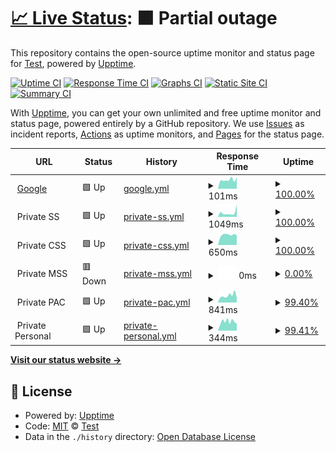 # [📈 Live Status](https://Test.github.io//Monitor): <!--live status--> **🟧 Partial outage**

This repository contains the open-source uptime monitor and status page for [Test](https://Test.github.io//Monitor), powered by [Upptime](https://github.com/upptime/upptime).

[![Uptime CI](https://github.com/Test//Monitor/workflows/Uptime%20CI/badge.svg)](https://github.com/Test//Monitor/actions?query=workflow%3A%22Uptime+CI%22)
[![Response Time CI](https://github.com/Test//Monitor/workflows/Response%20Time%20CI/badge.svg)](https://github.com/Test//Monitor/actions?query=workflow%3A%22Response+Time+CI%22)
[![Graphs CI](https://github.com/Test//Monitor/workflows/Graphs%20CI/badge.svg)](https://github.com/Test//Monitor/actions?query=workflow%3A%22Graphs+CI%22)
[![Static Site CI](https://github.com/Test//Monitor/workflows/Static%20Site%20CI/badge.svg)](https://github.com/Test//Monitor/actions?query=workflow%3A%22Static+Site+CI%22)
[![Summary CI](https://github.com/Test//Monitor/workflows/Summary%20CI/badge.svg)](https://github.com/Test//Monitor/actions?query=workflow%3A%22Summary+CI%22)

With [Upptime](https://upptime.js.org), you can get your own unlimited and free uptime monitor and status page, powered entirely by a GitHub repository. We use [Issues](https://github.com/Test//Monitor/issues) as incident reports, [Actions](https://github.com/Test//Monitor/actions) as uptime monitors, and [Pages](https://Test.github.io//Monitor) for the status page.

<!--start: status pages-->
<!-- This summary is generated by Upptime (https://github.com/upptime/upptime) -->
<!-- Do not edit this manually, your changes will be overwritten -->
<!-- prettier-ignore -->
| URL | Status | History | Response Time | Uptime |
| --- | ------ | ------- | ------------- | ------ |
| <img alt="" src="https://favicons.githubusercontent.com/www.google.com" height="13"> [Google](https://www.google.com) | 🟩 Up | [google.yml](https://github.com/RobinsonOrregoT/Monitor/commits/HEAD/history/google.yml) | <details><summary><img alt="Response time graph" src="./graphs/google/response-time-week.png" height="20"> 101ms</summary><br><a href="https://RobinsonOrregoT.github.io/Monitor/history/google"><img alt="Response time 186" src="https://img.shields.io/endpoint?url=https%3A%2F%2Fraw.githubusercontent.com%2FRobinsonOrregoT%2FMonitor%2FHEAD%2Fapi%2Fgoogle%2Fresponse-time.json"></a><br><a href="https://RobinsonOrregoT.github.io/Monitor/history/google"><img alt="24-hour response time 113" src="https://img.shields.io/endpoint?url=https%3A%2F%2Fraw.githubusercontent.com%2FRobinsonOrregoT%2FMonitor%2FHEAD%2Fapi%2Fgoogle%2Fresponse-time-day.json"></a><br><a href="https://RobinsonOrregoT.github.io/Monitor/history/google"><img alt="7-day response time 101" src="https://img.shields.io/endpoint?url=https%3A%2F%2Fraw.githubusercontent.com%2FRobinsonOrregoT%2FMonitor%2FHEAD%2Fapi%2Fgoogle%2Fresponse-time-week.json"></a><br><a href="https://RobinsonOrregoT.github.io/Monitor/history/google"><img alt="30-day response time 113" src="https://img.shields.io/endpoint?url=https%3A%2F%2Fraw.githubusercontent.com%2FRobinsonOrregoT%2FMonitor%2FHEAD%2Fapi%2Fgoogle%2Fresponse-time-month.json"></a><br><a href="https://RobinsonOrregoT.github.io/Monitor/history/google"><img alt="1-year response time 186" src="https://img.shields.io/endpoint?url=https%3A%2F%2Fraw.githubusercontent.com%2FRobinsonOrregoT%2FMonitor%2FHEAD%2Fapi%2Fgoogle%2Fresponse-time-year.json"></a></details> | <details><summary><a href="https://RobinsonOrregoT.github.io/Monitor/history/google">100.00%</a></summary><a href="https://RobinsonOrregoT.github.io/Monitor/history/google"><img alt="All-time uptime 100.00%" src="https://img.shields.io/endpoint?url=https%3A%2F%2Fraw.githubusercontent.com%2FRobinsonOrregoT%2FMonitor%2FHEAD%2Fapi%2Fgoogle%2Fuptime.json"></a><br><a href="https://RobinsonOrregoT.github.io/Monitor/history/google"><img alt="24-hour uptime 100.00%" src="https://img.shields.io/endpoint?url=https%3A%2F%2Fraw.githubusercontent.com%2FRobinsonOrregoT%2FMonitor%2FHEAD%2Fapi%2Fgoogle%2Fuptime-day.json"></a><br><a href="https://RobinsonOrregoT.github.io/Monitor/history/google"><img alt="7-day uptime 100.00%" src="https://img.shields.io/endpoint?url=https%3A%2F%2Fraw.githubusercontent.com%2FRobinsonOrregoT%2FMonitor%2FHEAD%2Fapi%2Fgoogle%2Fuptime-week.json"></a><br><a href="https://RobinsonOrregoT.github.io/Monitor/history/google"><img alt="30-day uptime 100.00%" src="https://img.shields.io/endpoint?url=https%3A%2F%2Fraw.githubusercontent.com%2FRobinsonOrregoT%2FMonitor%2FHEAD%2Fapi%2Fgoogle%2Fuptime-month.json"></a><br><a href="https://RobinsonOrregoT.github.io/Monitor/history/google"><img alt="1-year uptime 100.00%" src="https://img.shields.io/endpoint?url=https%3A%2F%2Fraw.githubusercontent.com%2FRobinsonOrregoT%2FMonitor%2FHEAD%2Fapi%2Fgoogle%2Fuptime-year.json"></a></details>
| <img alt="" src="https://favicons.githubusercontent.com/null" height="13"> Private SS | 🟩 Up | [private-ss.yml](https://github.com/RobinsonOrregoT/Monitor/commits/HEAD/history/private-ss.yml) | <details><summary><img alt="Response time graph" src="./graphs/private-ss/response-time-week.png" height="20"> 1049ms</summary><br><a href="https://RobinsonOrregoT.github.io/Monitor/history/private-ss"><img alt="Response time 889" src="https://img.shields.io/endpoint?url=https%3A%2F%2Fraw.githubusercontent.com%2FRobinsonOrregoT%2FMonitor%2FHEAD%2Fapi%2Fprivate-ss%2Fresponse-time.json"></a><br><a href="https://RobinsonOrregoT.github.io/Monitor/history/private-ss"><img alt="24-hour response time 603" src="https://img.shields.io/endpoint?url=https%3A%2F%2Fraw.githubusercontent.com%2FRobinsonOrregoT%2FMonitor%2FHEAD%2Fapi%2Fprivate-ss%2Fresponse-time-day.json"></a><br><a href="https://RobinsonOrregoT.github.io/Monitor/history/private-ss"><img alt="7-day response time 1049" src="https://img.shields.io/endpoint?url=https%3A%2F%2Fraw.githubusercontent.com%2FRobinsonOrregoT%2FMonitor%2FHEAD%2Fapi%2Fprivate-ss%2Fresponse-time-week.json"></a><br><a href="https://RobinsonOrregoT.github.io/Monitor/history/private-ss"><img alt="30-day response time 1009" src="https://img.shields.io/endpoint?url=https%3A%2F%2Fraw.githubusercontent.com%2FRobinsonOrregoT%2FMonitor%2FHEAD%2Fapi%2Fprivate-ss%2Fresponse-time-month.json"></a><br><a href="https://RobinsonOrregoT.github.io/Monitor/history/private-ss"><img alt="1-year response time 889" src="https://img.shields.io/endpoint?url=https%3A%2F%2Fraw.githubusercontent.com%2FRobinsonOrregoT%2FMonitor%2FHEAD%2Fapi%2Fprivate-ss%2Fresponse-time-year.json"></a></details> | <details><summary><a href="https://RobinsonOrregoT.github.io/Monitor/history/private-ss">100.00%</a></summary><a href="https://RobinsonOrregoT.github.io/Monitor/history/private-ss"><img alt="All-time uptime 99.66%" src="https://img.shields.io/endpoint?url=https%3A%2F%2Fraw.githubusercontent.com%2FRobinsonOrregoT%2FMonitor%2FHEAD%2Fapi%2Fprivate-ss%2Fuptime.json"></a><br><a href="https://RobinsonOrregoT.github.io/Monitor/history/private-ss"><img alt="24-hour uptime 100.00%" src="https://img.shields.io/endpoint?url=https%3A%2F%2Fraw.githubusercontent.com%2FRobinsonOrregoT%2FMonitor%2FHEAD%2Fapi%2Fprivate-ss%2Fuptime-day.json"></a><br><a href="https://RobinsonOrregoT.github.io/Monitor/history/private-ss"><img alt="7-day uptime 100.00%" src="https://img.shields.io/endpoint?url=https%3A%2F%2Fraw.githubusercontent.com%2FRobinsonOrregoT%2FMonitor%2FHEAD%2Fapi%2Fprivate-ss%2Fuptime-week.json"></a><br><a href="https://RobinsonOrregoT.github.io/Monitor/history/private-ss"><img alt="30-day uptime 99.43%" src="https://img.shields.io/endpoint?url=https%3A%2F%2Fraw.githubusercontent.com%2FRobinsonOrregoT%2FMonitor%2FHEAD%2Fapi%2Fprivate-ss%2Fuptime-month.json"></a><br><a href="https://RobinsonOrregoT.github.io/Monitor/history/private-ss"><img alt="1-year uptime 99.66%" src="https://img.shields.io/endpoint?url=https%3A%2F%2Fraw.githubusercontent.com%2FRobinsonOrregoT%2FMonitor%2FHEAD%2Fapi%2Fprivate-ss%2Fuptime-year.json"></a></details>
| <img alt="" src="https://favicons.githubusercontent.com/null" height="13"> Private CSS | 🟩 Up | [private-css.yml](https://github.com/RobinsonOrregoT/Monitor/commits/HEAD/history/private-css.yml) | <details><summary><img alt="Response time graph" src="./graphs/private-css/response-time-week.png" height="20"> 650ms</summary><br><a href="https://RobinsonOrregoT.github.io/Monitor/history/private-css"><img alt="Response time 836" src="https://img.shields.io/endpoint?url=https%3A%2F%2Fraw.githubusercontent.com%2FRobinsonOrregoT%2FMonitor%2FHEAD%2Fapi%2Fprivate-css%2Fresponse-time.json"></a><br><a href="https://RobinsonOrregoT.github.io/Monitor/history/private-css"><img alt="24-hour response time 594" src="https://img.shields.io/endpoint?url=https%3A%2F%2Fraw.githubusercontent.com%2FRobinsonOrregoT%2FMonitor%2FHEAD%2Fapi%2Fprivate-css%2Fresponse-time-day.json"></a><br><a href="https://RobinsonOrregoT.github.io/Monitor/history/private-css"><img alt="7-day response time 650" src="https://img.shields.io/endpoint?url=https%3A%2F%2Fraw.githubusercontent.com%2FRobinsonOrregoT%2FMonitor%2FHEAD%2Fapi%2Fprivate-css%2Fresponse-time-week.json"></a><br><a href="https://RobinsonOrregoT.github.io/Monitor/history/private-css"><img alt="30-day response time 921" src="https://img.shields.io/endpoint?url=https%3A%2F%2Fraw.githubusercontent.com%2FRobinsonOrregoT%2FMonitor%2FHEAD%2Fapi%2Fprivate-css%2Fresponse-time-month.json"></a><br><a href="https://RobinsonOrregoT.github.io/Monitor/history/private-css"><img alt="1-year response time 836" src="https://img.shields.io/endpoint?url=https%3A%2F%2Fraw.githubusercontent.com%2FRobinsonOrregoT%2FMonitor%2FHEAD%2Fapi%2Fprivate-css%2Fresponse-time-year.json"></a></details> | <details><summary><a href="https://RobinsonOrregoT.github.io/Monitor/history/private-css">100.00%</a></summary><a href="https://RobinsonOrregoT.github.io/Monitor/history/private-css"><img alt="All-time uptime 99.94%" src="https://img.shields.io/endpoint?url=https%3A%2F%2Fraw.githubusercontent.com%2FRobinsonOrregoT%2FMonitor%2FHEAD%2Fapi%2Fprivate-css%2Fuptime.json"></a><br><a href="https://RobinsonOrregoT.github.io/Monitor/history/private-css"><img alt="24-hour uptime 100.00%" src="https://img.shields.io/endpoint?url=https%3A%2F%2Fraw.githubusercontent.com%2FRobinsonOrregoT%2FMonitor%2FHEAD%2Fapi%2Fprivate-css%2Fuptime-day.json"></a><br><a href="https://RobinsonOrregoT.github.io/Monitor/history/private-css"><img alt="7-day uptime 100.00%" src="https://img.shields.io/endpoint?url=https%3A%2F%2Fraw.githubusercontent.com%2FRobinsonOrregoT%2FMonitor%2FHEAD%2Fapi%2Fprivate-css%2Fuptime-week.json"></a><br><a href="https://RobinsonOrregoT.github.io/Monitor/history/private-css"><img alt="30-day uptime 99.94%" src="https://img.shields.io/endpoint?url=https%3A%2F%2Fraw.githubusercontent.com%2FRobinsonOrregoT%2FMonitor%2FHEAD%2Fapi%2Fprivate-css%2Fuptime-month.json"></a><br><a href="https://RobinsonOrregoT.github.io/Monitor/history/private-css"><img alt="1-year uptime 99.94%" src="https://img.shields.io/endpoint?url=https%3A%2F%2Fraw.githubusercontent.com%2FRobinsonOrregoT%2FMonitor%2FHEAD%2Fapi%2Fprivate-css%2Fuptime-year.json"></a></details>
| <img alt="" src="https://favicons.githubusercontent.com/null" height="13"> Private MSS | 🟥 Down | [private-mss.yml](https://github.com/RobinsonOrregoT/Monitor/commits/HEAD/history/private-mss.yml) | <details><summary><img alt="Response time graph" src="./graphs/private-mss/response-time-week.png" height="20"> 0ms</summary><br><a href="https://RobinsonOrregoT.github.io/Monitor/history/private-mss"><img alt="Response time 0" src="https://img.shields.io/endpoint?url=https%3A%2F%2Fraw.githubusercontent.com%2FRobinsonOrregoT%2FMonitor%2FHEAD%2Fapi%2Fprivate-mss%2Fresponse-time.json"></a><br><a href="https://RobinsonOrregoT.github.io/Monitor/history/private-mss"><img alt="24-hour response time 0" src="https://img.shields.io/endpoint?url=https%3A%2F%2Fraw.githubusercontent.com%2FRobinsonOrregoT%2FMonitor%2FHEAD%2Fapi%2Fprivate-mss%2Fresponse-time-day.json"></a><br><a href="https://RobinsonOrregoT.github.io/Monitor/history/private-mss"><img alt="7-day response time 0" src="https://img.shields.io/endpoint?url=https%3A%2F%2Fraw.githubusercontent.com%2FRobinsonOrregoT%2FMonitor%2FHEAD%2Fapi%2Fprivate-mss%2Fresponse-time-week.json"></a><br><a href="https://RobinsonOrregoT.github.io/Monitor/history/private-mss"><img alt="30-day response time 0" src="https://img.shields.io/endpoint?url=https%3A%2F%2Fraw.githubusercontent.com%2FRobinsonOrregoT%2FMonitor%2FHEAD%2Fapi%2Fprivate-mss%2Fresponse-time-month.json"></a><br><a href="https://RobinsonOrregoT.github.io/Monitor/history/private-mss"><img alt="1-year response time 0" src="https://img.shields.io/endpoint?url=https%3A%2F%2Fraw.githubusercontent.com%2FRobinsonOrregoT%2FMonitor%2FHEAD%2Fapi%2Fprivate-mss%2Fresponse-time-year.json"></a></details> | <details><summary><a href="https://RobinsonOrregoT.github.io/Monitor/history/private-mss">0.00%</a></summary><a href="https://RobinsonOrregoT.github.io/Monitor/history/private-mss"><img alt="All-time uptime 0.00%" src="https://img.shields.io/endpoint?url=https%3A%2F%2Fraw.githubusercontent.com%2FRobinsonOrregoT%2FMonitor%2FHEAD%2Fapi%2Fprivate-mss%2Fuptime.json"></a><br><a href="https://RobinsonOrregoT.github.io/Monitor/history/private-mss"><img alt="24-hour uptime 0.00%" src="https://img.shields.io/endpoint?url=https%3A%2F%2Fraw.githubusercontent.com%2FRobinsonOrregoT%2FMonitor%2FHEAD%2Fapi%2Fprivate-mss%2Fuptime-day.json"></a><br><a href="https://RobinsonOrregoT.github.io/Monitor/history/private-mss"><img alt="7-day uptime 0.00%" src="https://img.shields.io/endpoint?url=https%3A%2F%2Fraw.githubusercontent.com%2FRobinsonOrregoT%2FMonitor%2FHEAD%2Fapi%2Fprivate-mss%2Fuptime-week.json"></a><br><a href="https://RobinsonOrregoT.github.io/Monitor/history/private-mss"><img alt="30-day uptime 0.00%" src="https://img.shields.io/endpoint?url=https%3A%2F%2Fraw.githubusercontent.com%2FRobinsonOrregoT%2FMonitor%2FHEAD%2Fapi%2Fprivate-mss%2Fuptime-month.json"></a><br><a href="https://RobinsonOrregoT.github.io/Monitor/history/private-mss"><img alt="1-year uptime 0.00%" src="https://img.shields.io/endpoint?url=https%3A%2F%2Fraw.githubusercontent.com%2FRobinsonOrregoT%2FMonitor%2FHEAD%2Fapi%2Fprivate-mss%2Fuptime-year.json"></a></details>
| <img alt="" src="https://favicons.githubusercontent.com/null" height="13"> Private PAC | 🟩 Up | [private-pac.yml](https://github.com/RobinsonOrregoT/Monitor/commits/HEAD/history/private-pac.yml) | <details><summary><img alt="Response time graph" src="./graphs/private-pac/response-time-week.png" height="20"> 841ms</summary><br><a href="https://RobinsonOrregoT.github.io/Monitor/history/private-pac"><img alt="Response time 771" src="https://img.shields.io/endpoint?url=https%3A%2F%2Fraw.githubusercontent.com%2FRobinsonOrregoT%2FMonitor%2FHEAD%2Fapi%2Fprivate-pac%2Fresponse-time.json"></a><br><a href="https://RobinsonOrregoT.github.io/Monitor/history/private-pac"><img alt="24-hour response time 571" src="https://img.shields.io/endpoint?url=https%3A%2F%2Fraw.githubusercontent.com%2FRobinsonOrregoT%2FMonitor%2FHEAD%2Fapi%2Fprivate-pac%2Fresponse-time-day.json"></a><br><a href="https://RobinsonOrregoT.github.io/Monitor/history/private-pac"><img alt="7-day response time 841" src="https://img.shields.io/endpoint?url=https%3A%2F%2Fraw.githubusercontent.com%2FRobinsonOrregoT%2FMonitor%2FHEAD%2Fapi%2Fprivate-pac%2Fresponse-time-week.json"></a><br><a href="https://RobinsonOrregoT.github.io/Monitor/history/private-pac"><img alt="30-day response time 734" src="https://img.shields.io/endpoint?url=https%3A%2F%2Fraw.githubusercontent.com%2FRobinsonOrregoT%2FMonitor%2FHEAD%2Fapi%2Fprivate-pac%2Fresponse-time-month.json"></a><br><a href="https://RobinsonOrregoT.github.io/Monitor/history/private-pac"><img alt="1-year response time 771" src="https://img.shields.io/endpoint?url=https%3A%2F%2Fraw.githubusercontent.com%2FRobinsonOrregoT%2FMonitor%2FHEAD%2Fapi%2Fprivate-pac%2Fresponse-time-year.json"></a></details> | <details><summary><a href="https://RobinsonOrregoT.github.io/Monitor/history/private-pac">99.40%</a></summary><a href="https://RobinsonOrregoT.github.io/Monitor/history/private-pac"><img alt="All-time uptime 99.92%" src="https://img.shields.io/endpoint?url=https%3A%2F%2Fraw.githubusercontent.com%2FRobinsonOrregoT%2FMonitor%2FHEAD%2Fapi%2Fprivate-pac%2Fuptime.json"></a><br><a href="https://RobinsonOrregoT.github.io/Monitor/history/private-pac"><img alt="24-hour uptime 100.00%" src="https://img.shields.io/endpoint?url=https%3A%2F%2Fraw.githubusercontent.com%2FRobinsonOrregoT%2FMonitor%2FHEAD%2Fapi%2Fprivate-pac%2Fuptime-day.json"></a><br><a href="https://RobinsonOrregoT.github.io/Monitor/history/private-pac"><img alt="7-day uptime 99.40%" src="https://img.shields.io/endpoint?url=https%3A%2F%2Fraw.githubusercontent.com%2FRobinsonOrregoT%2FMonitor%2FHEAD%2Fapi%2Fprivate-pac%2Fuptime-week.json"></a><br><a href="https://RobinsonOrregoT.github.io/Monitor/history/private-pac"><img alt="30-day uptime 99.86%" src="https://img.shields.io/endpoint?url=https%3A%2F%2Fraw.githubusercontent.com%2FRobinsonOrregoT%2FMonitor%2FHEAD%2Fapi%2Fprivate-pac%2Fuptime-month.json"></a><br><a href="https://RobinsonOrregoT.github.io/Monitor/history/private-pac"><img alt="1-year uptime 99.92%" src="https://img.shields.io/endpoint?url=https%3A%2F%2Fraw.githubusercontent.com%2FRobinsonOrregoT%2FMonitor%2FHEAD%2Fapi%2Fprivate-pac%2Fuptime-year.json"></a></details>
| <img alt="" src="https://favicons.githubusercontent.com/null" height="13"> Private Personal | 🟩 Up | [private-personal.yml](https://github.com/RobinsonOrregoT/Monitor/commits/HEAD/history/private-personal.yml) | <details><summary><img alt="Response time graph" src="./graphs/private-personal/response-time-week.png" height="20"> 344ms</summary><br><a href="https://RobinsonOrregoT.github.io/Monitor/history/private-personal"><img alt="Response time 354" src="https://img.shields.io/endpoint?url=https%3A%2F%2Fraw.githubusercontent.com%2FRobinsonOrregoT%2FMonitor%2FHEAD%2Fapi%2Fprivate-personal%2Fresponse-time.json"></a><br><a href="https://RobinsonOrregoT.github.io/Monitor/history/private-personal"><img alt="24-hour response time 173" src="https://img.shields.io/endpoint?url=https%3A%2F%2Fraw.githubusercontent.com%2FRobinsonOrregoT%2FMonitor%2FHEAD%2Fapi%2Fprivate-personal%2Fresponse-time-day.json"></a><br><a href="https://RobinsonOrregoT.github.io/Monitor/history/private-personal"><img alt="7-day response time 344" src="https://img.shields.io/endpoint?url=https%3A%2F%2Fraw.githubusercontent.com%2FRobinsonOrregoT%2FMonitor%2FHEAD%2Fapi%2Fprivate-personal%2Fresponse-time-week.json"></a><br><a href="https://RobinsonOrregoT.github.io/Monitor/history/private-personal"><img alt="30-day response time 338" src="https://img.shields.io/endpoint?url=https%3A%2F%2Fraw.githubusercontent.com%2FRobinsonOrregoT%2FMonitor%2FHEAD%2Fapi%2Fprivate-personal%2Fresponse-time-month.json"></a><br><a href="https://RobinsonOrregoT.github.io/Monitor/history/private-personal"><img alt="1-year response time 354" src="https://img.shields.io/endpoint?url=https%3A%2F%2Fraw.githubusercontent.com%2FRobinsonOrregoT%2FMonitor%2FHEAD%2Fapi%2Fprivate-personal%2Fresponse-time-year.json"></a></details> | <details><summary><a href="https://RobinsonOrregoT.github.io/Monitor/history/private-personal">99.41%</a></summary><a href="https://RobinsonOrregoT.github.io/Monitor/history/private-personal"><img alt="All-time uptime 99.92%" src="https://img.shields.io/endpoint?url=https%3A%2F%2Fraw.githubusercontent.com%2FRobinsonOrregoT%2FMonitor%2FHEAD%2Fapi%2Fprivate-personal%2Fuptime.json"></a><br><a href="https://RobinsonOrregoT.github.io/Monitor/history/private-personal"><img alt="24-hour uptime 100.00%" src="https://img.shields.io/endpoint?url=https%3A%2F%2Fraw.githubusercontent.com%2FRobinsonOrregoT%2FMonitor%2FHEAD%2Fapi%2Fprivate-personal%2Fuptime-day.json"></a><br><a href="https://RobinsonOrregoT.github.io/Monitor/history/private-personal"><img alt="7-day uptime 99.41%" src="https://img.shields.io/endpoint?url=https%3A%2F%2Fraw.githubusercontent.com%2FRobinsonOrregoT%2FMonitor%2FHEAD%2Fapi%2Fprivate-personal%2Fuptime-week.json"></a><br><a href="https://RobinsonOrregoT.github.io/Monitor/history/private-personal"><img alt="30-day uptime 99.86%" src="https://img.shields.io/endpoint?url=https%3A%2F%2Fraw.githubusercontent.com%2FRobinsonOrregoT%2FMonitor%2FHEAD%2Fapi%2Fprivate-personal%2Fuptime-month.json"></a><br><a href="https://RobinsonOrregoT.github.io/Monitor/history/private-personal"><img alt="1-year uptime 99.92%" src="https://img.shields.io/endpoint?url=https%3A%2F%2Fraw.githubusercontent.com%2FRobinsonOrregoT%2FMonitor%2FHEAD%2Fapi%2Fprivate-personal%2Fuptime-year.json"></a></details>

<!--end: status pages-->

[**Visit our status website →**](https://Test.github.io//Monitor)

## 📄 License

- Powered by: [Upptime](https://github.com/upptime/upptime)
- Code: [MIT](./LICENSE) © [Test](https://Test.github.io//Monitor)
- Data in the `./history` directory: [Open Database License](https://opendatacommons.org/licenses/odbl/1-0/)
